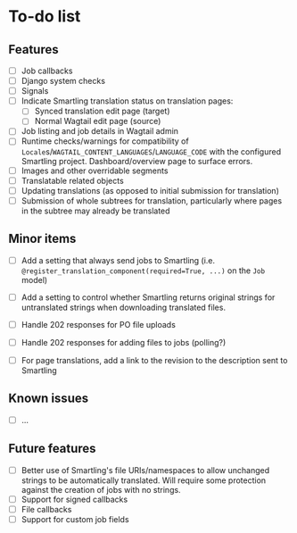 # To-do list

## Features

- [ ] Job callbacks
- [ ] Django system checks
- [ ] Signals
- [ ] Indicate Smartling translation status on translation pages:
    - [ ] Synced translation edit page (target)
    - [ ] Normal Wagtail edit page (source)
- [ ] Job listing and job details in Wagtail admin
- [ ] Runtime checks/warnings for compatibility of
      `Locale`s/`WAGTAIL_CONTENT_LANGUAGES`/`LANGUAGE_CODE` with the configured
      Smartling project. Dashboard/overview page to surface errors.
- [ ] Images and other overridable segments
- [ ] Translatable related objects
- [ ] Updating translations (as opposed to initial submission for translation)
- [ ] Submission of whole subtrees for translation, particularly where pages in
      the subtree may already be translated

## Minor items

- [ ] Add a setting that always send jobs to Smartling (i.e.
      `@register_translation_component(required=True, ...)` on the `Job` model)
- [ ] Add a setting to control whether Smartling returns original strings for
      untranslated strings when downloading translated files.
- [ ] Handle 202 responses for PO file uploads
- [ ] Handle 202 responses for adding files to jobs (polling?)
- [ ] For page translations, add a link to the revision to the description sent
      to Smartling


## Known issues

- [ ] ...


## Future features

- [ ] Better use of Smartling's file URIs/namespaces to allow unchanged strings
      to be automatically translated. Will require some protection against the
      creation of jobs with no strings.
- [ ] Support for signed callbacks
- [ ] File callbacks
- [ ] Support for custom job fields
